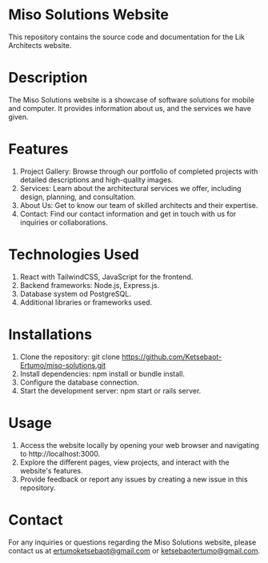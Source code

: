 
# Miso Solutions Website
This repository contains the source code and documentation for the Lik Architects website.


# Description
The Miso Solutions website is a showcase of software solutions for mobile and computer. It provides information about us, and the services we have given.


# Features

1. Project Gallery: Browse through our portfolio of completed projects with detailed descriptions and high-quality images.
2. Services: Learn about the architectural services we offer, including design, planning, and consultation.
3. About Us: Get to know our team of skilled architects and their expertise.
4. Contact: Find our contact information and get in touch with us for inquiries or collaborations.


# Technologies Used

1. React with TailwindCSS, JavaScript for the frontend.
2. Backend frameworks: Node.js, Express.js.
3. Database system od PostgreSQL.
4. Additional libraries or frameworks used.


# Installations

1. Clone the repository: git clone https://github.com/Ketsebaot-Ertumo/miso-solutions.git
2. Install dependencies: npm install or bundle install.
3. Configure the database connection.
4. Start the development server: npm start or rails server.


# Usage

1. Access the website locally by opening your web browser and navigating to http://localhost:3000.
2. Explore the different pages, view projects, and interact with the website's features.
3. Provide feedback or report any issues by creating a new issue in this repository.


# Contact

For any inquiries or questions regarding the Miso Solutions website, please contact us at ertumoketsebaot@gmail.com or ketsebaotertumo@gmail.com.